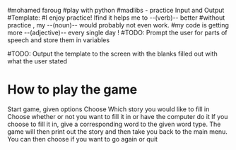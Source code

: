 #mohamed faroug 
#play with python 
#madlibs - practice Input and Output
#Template:
#I enjoy practice! Ifind it helps me to --(verb)-- better
#without practice , my --(noun)-- would probably not even  work.
#my code is getting more --(adjective)-- every single day !
#TODO: Prompt the user for parts of speech and store them in variables
 
#TODO: Output the template to the screen with the blanks filled out with what the user stated 

# How to play the game
Start game, given options
Choose Which story you would like to fill in
Choose whether or not you want to fill it in or have the computer do it
If you choose to fill it in, give a corresponding word to the given word type.
The game will then print out the story and then take you back to the main menu.
You can then choose if you want to go again or quit
